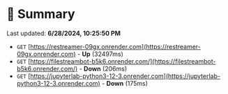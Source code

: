 # 📖 Summary
Last updated: **6/28/2024, 10:25:50 PM**

- `GET` [https://restreamer-09gx.onrender.com](https://restreamer-09gx.onrender.com) - **Up** (32497ms)
- `GET` [https://filestreambot-b5k6.onrender.com/](https://filestreambot-b5k6.onrender.com/) - **Down** (206ms)
- `GET` [https://jupyterlab-python3-12-3.onrender.com](https://jupyterlab-python3-12-3.onrender.com) - **Down** (175ms)
